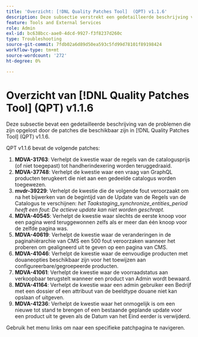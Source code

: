 ```yaml
---
title: 'Overzicht: [!DNL Quality Patches Tool]  (QPT) v1.1.6'
description: Deze subsectie verstrekt een gedetailleerde beschrijving van de kwesties die door de beschikbare flarden in  [!DNL Quality Patches Tool]  (QPT) v1.1.6 worden opgelost.
feature: Tools and External Services
role: Admin
exl-id: bc638bcc-aae0-4dcd-9927-f3f8237d260c
type: Troubleshooting
source-git-commit: 7fdb02a6d89d50ea593c5fd99d78101f89198424
workflow-type: tm+mt
source-wordcount: '272'
ht-degree: 0%

---
```


# Overzicht van [!DNL Quality Patches Tool] (QPT) v1.1.6

Deze subsectie bevat een gedetailleerde beschrijving van de problemen die zijn opgelost door de patches die beschikbaar zijn in [!DNL Quality Patches Tool] (QPT) v1.1.6.

QPT v1.1.6 bevat de volgende patches:

1. **MDVA-31763**: Verhelpt de kwestie waar de regels van de catalogusprijs (of niet toegepast) tot handherindexering worden teruggedraaid.
1. **MDVA-37748**: Verhelpt de kwestie waar een vraag van GraphQL producten terugkeert die niet aan een gedeelde catalogus worden toegewezen.
1. **mvdr-39229**: Verhelpt de kwestie die de volgende fout veroorzaakt om na het bijwerken van de begintijd van de Update van de Regels van de Catalogus te verschijnen: *het Taakstaging_synchronize_entities_period heeft een fout: De actieve update kan niet worden geschrapt.*
1. **MDVA-40545**: Verhelpt de kwestie waar slechts de eerste knoop voor een pagina werd teruggewonnen zelfs als er meer dan één knoop voor de zelfde pagina was.
1. **MDVA-40619**: Verhelpt de kwestie waar de veranderingen in de paginahiërarchie van CMS een 500 fout veroorzaken wanneer het proberen om gealigneerd uit te geven op een pagina van CMS.
1. **MDVA-41046**: Verhelpt de kwestie waar de eenvoudige producten met douaneopties beschikbaar zijn voor het toewijzen aan configureerbare/gegroepeerde producten.
1. **MDVA-41061**: Verhelpt de kwestie waar de voorraadstatus aan verkoopbaar terugstelt wanneer een product van Admin wordt bewaard.
1. **MDVA-41164**: Verhelpt de kwestie waar een admin gebruiker een Bedrijf met een dossier of een attribuut van de beeldtype douane niet kan opslaan of uitgeven.
1. **MDVA-41236**: Verhelpt de kwestie waar het onmogelijk is om een nieuwe tot stand te brengen of een bestaande geplande update voor een product uit te geven als de Datum van het Eind eerder is verwijderd.

Gebruik het menu links om naar een specifieke patchpagina te navigeren.

